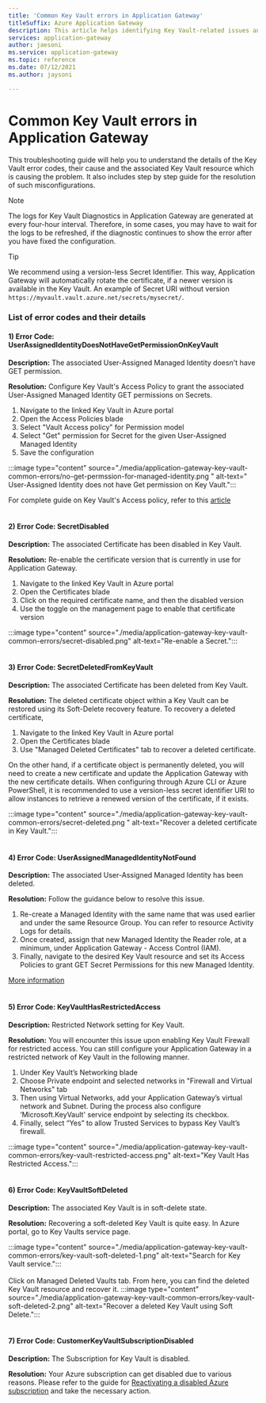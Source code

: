 ```yaml
---
title: 'Common Key Vault errors in Application Gateway'
titleSuffix: Azure Application Gateway
description: This article helps identifying Key Vault-related issues and resolve them for smooth operations of Application Gateway.
services: application-gateway
author: jaesoni
ms.service: application-gateway
ms.topic: reference
ms.date: 07/12/2021
ms.author: jaysoni

---
```


# Common Key Vault errors in Application Gateway

This troubleshooting guide will help you to understand the details of the Key Vault error codes, their cause and the associated Key Vault resource which is causing the problem. It also includes step by step guide for the resolution of such misconfigurations.

> [!NOTE]
> The logs for Key Vault Diagnostics in Application Gateway are generated at every four-hour interval. Therefore, in some cases, you may have to wait for the logs to be refreshed, if the diagnostic continues to show the error after you have fixed the configuration.

> [!TIP]
> We recommend using a version-less Secret Identifier. This way, Application Gateway will automatically rotate the certificate, if a newer version is available in the Key Vault.  An example of Secret URI without version `https://myvault.vault.azure.net/secrets/mysecret/`.

### List of error codes and their details

[comment]: # (Error Code 1)
#### **1) Error Code:** UserAssignedIdentityDoesNotHaveGetPermissionOnKeyVault 

**Description:** The associated User-Assigned Managed Identity doesn't have GET permission. 

**Resolution:** Configure Key Vault's Access Policy to grant the associated User-Assigned Managed Identity GET permissions on Secrets. 
1. Navigate to the linked Key Vault in Azure portal
2. Open the Access Policies blade
3. Select "Vault Access policy" for Permission model
4. Select "Get" permission for Secret for the given User-Assigned Managed Identity
5. Save the configuration


:::image type="content" source="./media/application-gateway-key-vault-common-errors/no-get-permssion-for-managed-identity.png " alt-text=" User-Assigned Identity does not have Get permission on Key Vault.":::

For complete guide on Key Vault's Access policy, refer to this [article](../key-vault/general/assign-access-policy-portal.md)
</br></br>



[comment]: # (Error Code 2)
#### **2) Error Code:** SecretDisabled 

**Description:** The associated Certificate has been disabled in Key Vault. 

**Resolution:** Re-enable the certificate version that is currently in use for Application Gateway.
1. Navigate to the linked Key Vault in Azure portal
2. Open the Certificates blade
3. Click on the required certificate name, and then the disabled version
4. Use the toggle on the management page to enable that certificate version

:::image type="content" source="./media/application-gateway-key-vault-common-errors/secret-disabled.png" alt-text="Re-enable a Secret.":::
</br></br>


[comment]: # (Error Code 3)
#### **3) Error Code:** SecretDeletedFromKeyVault 

**Description:** The associated Certificate has been deleted from Key Vault. 

**Resolution:** The deleted certificate object within a Key Vault can be restored using its Soft-Delete recovery feature. To recovery a deleted certificate, 
1. Navigate to the linked Key Vault in Azure portal
2. Open the Certificates blade
3. Use "Managed Deleted Certificates" tab to recover a deleted certificate.

On the other hand, if a certificate object is permanently deleted, you will need to create a new certificate and update the Application Gateway with the new certificate details. When configuring through Azure CLI or Azure PowerShell, it is recommended to use a version-less secret identifier URI to allow instances to retrieve a renewed version of the certificate, if it exists.

:::image type="content" source="./media/application-gateway-key-vault-common-errors/secret-deleted.png " alt-text="Recover a deleted certificate in Key Vault.":::
</br></br>


[comment]: # (Error Code 4)
#### **4) Error Code:** UserAssignedManagedIdentityNotFound 

**Description:** The associated User-Assigned Managed Identity has been deleted. 

**Resolution:** Follow the guidance below to resolve this issue.
1. Re-create a Managed Identity with the same name that was used earlier and under the same Resource Group. You can refer to resource Activity Logs for details. 
2. Once created, assign that new Managed Identity the Reader role, at a minimum, under Application Gateway - Access Control (IAM).
3. Finally, navigate to the desired Key Vault resource and set its Access Policies to grant GET Secret Permissions for this new Managed Identity. 

[More information](./key-vault-certs.md#how-integration-works)
</br></br>

[comment]: # (Error Code 5)
#### **5) Error Code:** KeyVaultHasRestrictedAccess

**Description:** Restricted Network setting for Key Vault. 

**Resolution:** You will encounter this issue upon enabling Key Vault Firewall for restricted access. You can still configure your Application Gateway in a restricted network of Key Vault in the following manner.
1. Under Key Vault’s Networking blade
2. Choose Private endpoint and selected networks in "Firewall and Virtual Networks" tab
3. Then using Virtual Networks, add your Application Gateway’s virtual network and Subnet. During the process also configure ‘Microsoft.KeyVault' service endpoint by selecting its checkbox.
4. Finally, select “Yes” to allow Trusted Services to bypass Key Vault’s firewall.

:::image type="content" source="./media/application-gateway-key-vault-common-errors/key-vault-restricted-access.png" alt-text="Key Vault Has Restricted Access.":::
</br></br>


[comment]: # (Error Code 6)
#### **6) Error Code:** KeyVaultSoftDeleted 

**Description:** The associated Key Vault is in soft-delete state. 

**Resolution:** Recovering a soft-deleted Key Vault is quite easy. In Azure portal, go to Key Vaults service page.

:::image type="content" source="./media/application-gateway-key-vault-common-errors/key-vault-soft-deleted-1.png" alt-text="Search for Key Vault service.":::
</br></br>
Click on Managed Deleted Vaults tab. From here, you can find the deleted Key Vault resource and recover it.
:::image type="content" source="./media/application-gateway-key-vault-common-errors/key-vault-soft-deleted-2.png" alt-text="Recover a deleted Key Vault using Soft Delete.":::
</br></br>


[comment]: # (Error Code 7)
#### **7) Error Code:** CustomerKeyVaultSubscriptionDisabled 

**Description:** The Subscription for Key Vault is disabled. 

**Resolution:** Your Azure subscription can get disabled due to various reasons. Please refer to the guide for [Reactivating a disabled Azure subscription](../cost-management-billing/manage/subscription-disabled.md) and take the necessary action.
</br></br>



